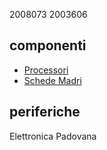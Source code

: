 2008073
2003606
## componenti
- [Processori](./componenti/processori.md)
- [Schede Madri](./componenti/schede_madri.md)
## periferiche
Elettronica Padovana
